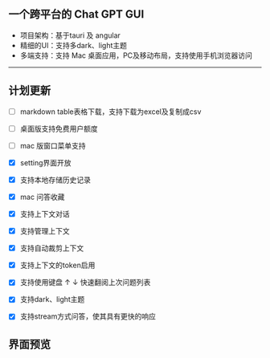 ## 一个跨平台的 Chat GPT GUI
* 项目架构：基于tauri 及 angular
* 精细的UI：支持多dark、light主题
* 多端支持：支持 Mac 桌面应用，PC及移动布局，支持使用手机浏览器访问

---

## 计划更新

-   [ ] markdown table表格下载，支持下载为excel及复制成csv
-   [ ] 桌面版支持免费用户额度
-   [ ] mac 版窗口菜单支持
-   [x] setting界面开放
-   [X] 支持本地存储历史记录
-   [X] mac 问答收藏
-   [X] 支持上下文对话
-   [X] 支持管理上下文
-   [X] 支持自动裁剪上下文
-   [X] 支持上下文的token启用
-   [X] 支持使用键盘 ↑ ↓ 快速翻阅上次问题列表
-   [X] 支持dark、light主题
-   [X] 支持stream方式问答，使其具有更快的响应


## 界面预览

